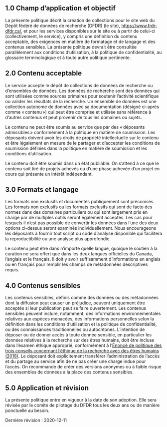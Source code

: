 
## 1.0 Champ d’application et objectif

La présente politique décrit la création de collections pour le site web du Dépôt fédéré de données de recherche (DFDR) (le site), <a href="https://www.frdr-dfdr.ca/repo/?locale=fr">https://www.frdr-dfdr.ca/</a>, et pour les services disponibles sur le site ou à partir de celui-ci (collectivement, le service), y compris une définition du contenu acceptable, des exigences en matière de formatage et de langage et des contenus sensibles. La présente politique devrait être consultée parallèlement aux conditions d’utilisation, à la politique de confidentialité, au glossaire terminologique et à toute autre politique pertinente.

## 2.0 Contenu acceptable

Le service accepte le dépôt de collections de données de recherche ou d’ensembles de données. Les données de recherche sont des données qui sont utilisées comme sources primaires pour soutenir l’activité scientifique ou valider les résultats de la recherche. Un ensemble de données est une collection autonome de données avec sa documentation (désigné ci-après comme « contenu ») qui peut être comprise et utilisée sans référence à d’autres contenus et peut provenir de tous les domaines ou sujets. 

Le contenu ne peut être soumis au service que par des « déposants admissibles » conformément à la politique en matière de soumission. Les déposants doivent avoir les droits de propriété intellectuelle sur le contenu et être légalement en mesure de le partager et d’accepter les conditions de soumission définies dans la politique en matière de soumission et les conditions d’utilisation. 

Le contenu doit être soumis dans un état publiable. On s’attend à ce que le contenu soit tiré de projets achevés ou d’une phase achevée d’un projet en cours qui présente un intérêt indépendant.

## 3.0	Formats et langage

Les formats non exclusifs et documentés publiquement sont préconisés. Les formats non exclusifs ou les formats exclusifs qui sont de facto des normes dans des domaines particuliers ou qui sont largement pris en charge par de multiples outils seront également acceptés. Les cas pour lesquels il n’est pas possible de convertir les données dans l’une des deux options ci-dessus seront examinés individuellement. Nous encourageons les déposants à fournir tout script ou code d’analyse disponible qui facilitera la reproductibilité ou une analyse plus approfondie.

Le contenu peut être dans n’importe quelle langue, quoique le soutien à la curation ne sera offert que dans les deux langues officielles du Canada, l’anglais et le français. Il doit y avoir suffisamment d’informations en anglais ou en français pour remplir les champs de métadonnées descriptives requis.

## 4.0	Contenus sensibles

Les contenus sensibles, définis comme des données ou des métadonnées dont la diffusion peut causer un préjudice, peuvent uniquement être acceptés si leur publication peut se faire ouvertement. Les contenus sensibles peuvent inclure, notamment, des informations environnementales relatives aux espèces menacées, des informations personnelles selon la définition dans les conditions d’utilisation et la politique de confidentialité, ou des connaissances traditionnelles ou autochtones. L’intention de déposer ou de donner accès à toute donnée sensible, en particulier les données relatives à la recherche sur des êtres humains, doit être incluse dans l’examen éthique approprié, conformément à l’[Énoncé de politique des trois conseils concernant l’éthique de la recherche avec des êtres humains (2018)](https://ethics.gc.ca/fra/policy-politique_tcps2-eptc2_2018.html). Le déposant doit explicitement transférer l’administration de l’accès et du partage au service afin de ne pas créer une charge indue pour l’accès. On recommande de créer des versions anonymes ou à faible risque des ensembles de données à la place des contenus sensibles.

## 5.0 Application et révision

La présente politique entre en vigueur à la date de son adoption. Elle sera révisée par le comité de pilotage du DFDR tous les deux ans ou de manière ponctuelle au besoin.

Dernière révision : 2020-12-11
